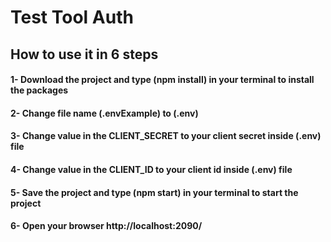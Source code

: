 # Test Tool Auth
## How to use it in 6 steps
#### 1- Download the project and type (npm install) in your terminal to install the packages
#### 2- Change file name (.envExample) to (.env)
#### 3- Change value in the CLIENT_SECRET to your client secret inside (.env) file
#### 4- Change value in the CLIENT_ID to your client id inside (.env) file
#### 5- Save the project and type (npm start) in your terminal to start the project
#### 6- Open your browser http://localhost:2090/
